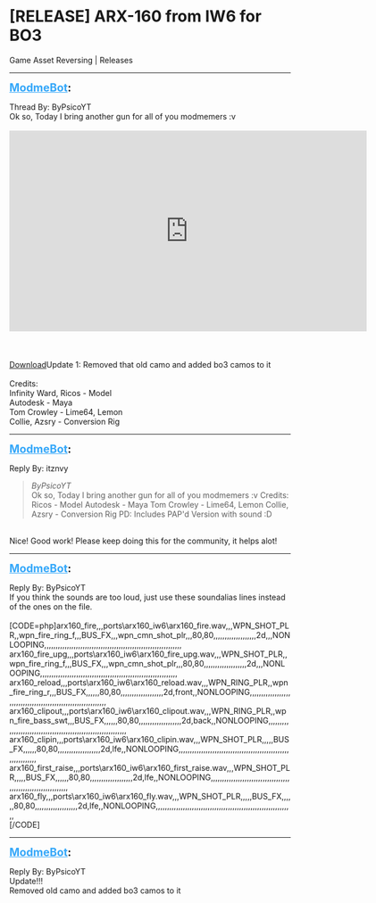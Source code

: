 # [RELEASE] ARX-160 from IW6 for BO3
Game Asset Reversing | Releases

---
<strong style="font-size: 1.4em;"><span style="text-decoration: underline;text-decoration-color: #34a7f9;"><span style="color:#34a7f9;">ModmeBot</span></span>:</strong>

<p>Thread By: ByPsicoYT<br />Ok so, Today I bring another gun for all of you modmemers :v<br /> <br /><iframe type="text/html" width="640" height="360" src="https://www.youtube.com/embed/evvA5tQwRNw" frameborder="0"></iframe><br /> <br /> <br /> <br /><a href="https://mega.nz/#!DAoXUD6S!D7rULcW8VCxQ_fQSFHpat49ne-6G7wR2NaT6qhOKl1o">Download</a>Update 1: Removed that old camo and added bo3 camos to it<br /> <br />Credits:<br />Infinity Ward, Ricos - Model<br />Autodesk - Maya<br />Tom Crowley - Lime64, Lemon<br />Collie, Azsry - Conversion Rig</p>

---
<strong style="font-size: 1.4em;"><span style="text-decoration: underline;text-decoration-color: #34a7f9;"><span style="color:#34a7f9;">ModmeBot</span></span>:</strong>

<p>Reply By: itznvy<br /><blockquote><em>ByPsicoYT</em><br />Ok so, Today I bring another gun for all of you modmemers :v     Credits: Ricos - Model Autodesk - Maya Tom Crowley - Lime64, Lemon Collie, Azsry - Conversion Rig   PD: Includes PAP&#39;d Version with sound :D</blockquote><br /> Nice! Good work! Please keep doing this for the community, it helps alot!</p>

---
<strong style="font-size: 1.4em;"><span style="text-decoration: underline;text-decoration-color: #34a7f9;"><span style="color:#34a7f9;">ModmeBot</span></span>:</strong>

<p>Reply By: ByPsicoYT<br />If you think the sounds are too loud, just use these soundalias lines instead of the ones on the file.<br /> <br />[CODE=php]arx160_fire,,,ports\arx160_iw6\arx160_fire.wav,,,WPN_SHOT_PLR,,wpn_fire_ring_f,,,BUS_FX,,,wpn_cmn_shot_plr,,,80,80,,,,,,,,,,,,,,,,,,,2d,,,NONLOOPING,,,,,,,,,,,,,,,,,,,,,,,,,,,,,,,,,,,,,,,,,,,,,,,,,,,,,,,,,,,,,<br />arx160_fire_upg,,,ports\arx160_iw6\arx160_fire_upg.wav,,,WPN_SHOT_PLR,,wpn_fire_ring_f,,,BUS_FX,,,wpn_cmn_shot_plr,,,80,80,,,,,,,,,,,,,,,,,,,2d,,,NONLOOPING,,,,,,,,,,,,,,,,,,,,,,,,,,,,,,,,,,,,,,,,,,,,,,,,,,,,,,,,,,,,,<br />arx160_reload,,,ports\arx160_iw6\arx160_reload.wav,,,WPN_RING_PLR,,wpn_fire_ring_r,,,BUS_FX,,,,,,80,80,,,,,,,,,,,,,,,,,,,2d,front,,NONLOOPING,,,,,,,,,,,,,,,,,,,,,,,,,,,,,,,,,,,,,,,,,,,,,,,,,,,,,,,,,,,,,<br />arx160_clipout,,,ports\arx160_iw6\arx160_clipout.wav,,,WPN_RING_PLR,,wpn_fire_bass_swt,,,BUS_FX,,,,,,80,80,,,,,,,,,,,,,,,,,,,2d,back,,NONLOOPING,,,,,,,,,,,,,,,,,,,,,,,,,,,,,,,,,,,,,,,,,,,,,,,,,,,,,,,,,,,,,<br />arx160_clipin,,,ports\arx160_iw6\arx160_clipin.wav,,,WPN_SHOT_PLR,,,,,BUS_FX,,,,,,80,80,,,,,,,,,,,,,,,,,,,2d,lfe,,NONLOOPING,,,,,,,,,,,,,,,,,,,,,,,,,,,,,,,,,,,,,,,,,,,,,,,,,,,,,,,,,,,,,<br />arx160_first_raise,,,ports\arx160_iw6\arx160_first_raise.wav,,,WPN_SHOT_PLR,,,,,BUS_FX,,,,,,80,80,,,,,,,,,,,,,,,,,,,2d,lfe,,NONLOOPING,,,,,,,,,,,,,,,,,,,,,,,,,,,,,,,,,,,,,,,,,,,,,,,,,,,,,,,,,,,,,<br />arx160_fly,,,ports\arx160_iw6\arx160_fly.wav,,,WPN_SHOT_PLR,,,,,BUS_FX,,,,,,80,80,,,,,,,,,,,,,,,,,,,2d,lfe,,NONLOOPING,,,,,,,,,,,,,,,,,,,,,,,,,,,,,,,,,,,,,,,,,,,,,,,,,,,,,,,,,,,,,<br />[/CODE]</p>

---
<strong style="font-size: 1.4em;"><span style="text-decoration: underline;text-decoration-color: #34a7f9;"><span style="color:#34a7f9;">ModmeBot</span></span>:</strong>

<p>Reply By: ByPsicoYT<br />Update!!!<br />Removed old camo and added bo3 camos to it</p>
